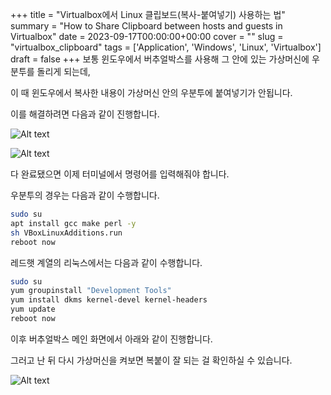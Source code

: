 +++
title = "Virtualbox에서 Linux 클립보드(복사-붙여넣기) 사용하는 법"
summary = "How to Share Clipboard between hosts and guests in Virtualbox"
date = 2023-09-17T00:00:00+00:00
cover = ""
slug = "virtualbox_clipboard"
tags = ['Application', 'Windows', 'Linux', 'Virtualbox']
draft = false
+++
보통 윈도우에서 버추얼박스를 사용해 그 안에 있는 가상머신에 우분투를 돌리게 되는데,

이 때 윈도우에서 복사한 내용이 가상머신 안의 우분투에 붙여넣기가 안됩니다.

이를 해결하려면 다음과 같이 진행합니다.

![Alt text](/../../images/2023/2023-09-17_virtualbox_clipboard/1.png)  

![Alt text](/../../images/2023/2023-09-17_virtualbox_clipboard/2.png)  

다 완료됐으면 이제 터미널에서 명령어를 입력해줘야 합니다.

우분투의 경우는 다음과 같이 수행합니다.

```bash
sudo su
apt install gcc make perl -y
sh VBoxLinuxAdditions.run
reboot now
```


레드햇 계열의 리눅스에서는 다음과 같이 수행합니다.

```bash
sudo su
yum groupinstall "Development Tools"
yum install dkms kernel-devel kernel-headers
yum update
reboot now
```

이후 버추얼박스 메인 화면에서 아래와 같이 진행합니다.  

그러고 난 뒤 다시 가상머신을 켜보면 복붙이 잘 되는 걸 확인하실 수 있습니다.

![Alt text](/../../images/2023/2023-09-17_virtualbox_clipboard/3.png)  